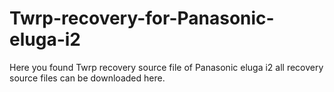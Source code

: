 # Twrp-recovery-for-Panasonic-eluga-i2
Here you found Twrp recovery source file of Panasonic eluga i2 all recovery source files can be downloaded here.
